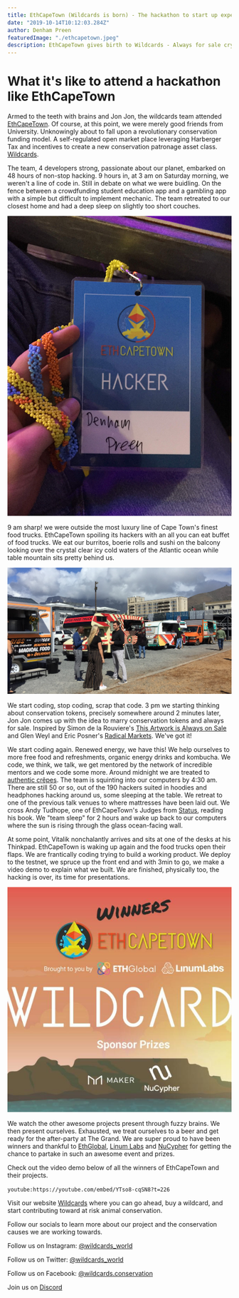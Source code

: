 ```yaml
---
title: EthCapeTown (Wildcards is born) - The hackathon to start up experience
date: "2019-10-14T10:12:03.284Z"
author: Denham Preen
featuredImage: "./ethcapetown.jpeg"
description: EthCapeTown gives birth to Wildcards - Always for sale crypto conservation tokens
---
```


# What it's like to attend a hackathon like EthCapeTown

Armed to the teeth with brains and Jon Jon, the wildcards team attended [EthCapeTown](https://ethcapetown.com). Of course, at this point, we were merely good friends from University. Unknowingly about to fall upon a revolutionary conservation funding model. A self-regulated open market place leveraging Harberger Tax and incentives to create a new conservation patronage asset class. [Wildcards](https://wildcards.world).

The team, 4 developers strong, passionate about our planet, embarked on 48 hours of non-stop hacking. 9 hours in, at 3 am on Saturday morning, we weren't a line of code in. Still in debate on what we were buidling. On the fence between a crowdfunding student education app and a gambling app with a simple but difficult to implement mechanic. The team retreated to our closest home and had a deep sleep on slightly too short couches.

![Denham Preen Hacker](./hacker.jpg "Wildcards Hackers Denham Preen EthCapeTown 2019")

9 am sharp! we were outside the most luxury line of Cape Town's finest food trucks. EthCapeTown spoiling its hackers with an all you can eat buffet of food trucks. We eat our burritos, boerie rolls and sushi on the balcony looking over the crystal clear icy cold waters of the Atlantic ocean while table mountain sits pretty behind us.

![Food trucks](./foodtrucks.jpg "Food Trucks EthCapeTown 2019")

We start coding, stop coding, scrap that code. 3 pm we starting thinking about conservation tokens, precisely somewhere around 2 minutes later, Jon Jon comes up with the idea to marry conservation tokens and always for sale. Inspired by Simon de la Rouviere's [This Artwork is Always on Sale](https://thisartworkisalwaysonsale.com/) and Glen Weyl and Eric Posner's [Radical Markets](http://radicalmarkets.com/). We've got it!

We start coding again. Renewed energy, we have this! We help ourselves to more free food and refreshments, organic energy drinks and kombucha. We code, we think, we talk, we get mentored by the network of incredible mentors and we code some more. Around midnight we are treated to [authentic crêpes](https://www.facebook.com/larozell/). The team is squinting into our computers by 4:30 am. There are still 50 or so, out of the 190 hackers suited in hoodies and headphones hacking around us, some sleeping at the table. We retreat to one of the previous talk venues to where mattresses have been laid out. We cross Andy Tudhope, one of EthCapeTown's Judges from [Status](https://status.im/), reading his book. We "team sleep" for 2 hours and wake up back to our computers where the sun is rising through the glass ocean-facing wall.

At some point, Vitalik nonchalantly arrives and sits at one of the desks at his Thinkpad. EthCapeTown is waking up again and the food trucks open their flaps. We are frantically coding trying to build a working product. We deploy to the testnet, we spruce up the front end and with 3min to go, we make a video demo to explain what we built. We are finished, physically too, the hacking is over, its time for presentations.

![Winners](./ethcapetown.jpeg "Wildcards are winners of EthCapeTown 2019")

We watch the other awesome projects present through fuzzy brains. We then present ourselves. Exhausted, we treat ourselves to a beer and get ready for the after-party at The Grand. We are super proud to have been winners and thankful to [EthGlobal](https://ethglobal.co/), [Linum Labs](https://linumlabs.com/) and [NuCypher](https://www.nucypher.com/) for getting the chance to partake in such an awesome event and prizes.

Check out the video demo below of all the winners of EthCapeTown and their projects.

`youtube:https://youtube.com/embed/YTso8-cqSN8?t=226`

Visit our website [Wildcards](https://wildcards.world) where you can go ahead, buy a wildcard, and start contributing toward at risk animal conservation.

Follow our socials to learn more about our project and the conservation causes we are working towards.

Follow us on Instagram: [@wildcards_world](https://www.instagram.com/wildcards_world)

Follow us on Twitter: [@wildcards_world](https://twitter.com/wildcards_world)

Follow us on Facebook: [@wildcards.conservation](https://www.facebook.com/wildcards.conservation)

Join us on [Discord](https://discord.gg/Wemmn63)
